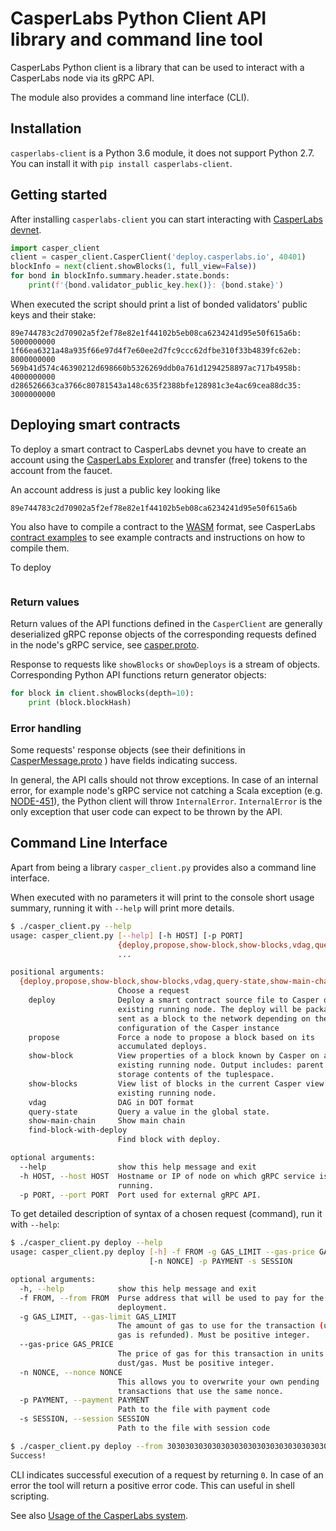# CasperLabs Python Client API library and command line tool

CasperLabs Python client is a library that can be used to 
interact with a CasperLabs node via its gRPC API. 

The module also provides a command line interface (CLI).

## Installation

`casperlabs-client` is a Python 3.6 module, it does not support Python 2.7.
You can install it with `pip install casperlabs-client`.

## Getting started 

After installing `casperlabs-client` you can start interacting with
[CasperLabs devnet](https://explorer.casperlabs.io).


```python
import casper_client
client = casper_client.CasperClient('deploy.casperlabs.io', 40401)
blockInfo = next(client.showBlocks(1, full_view=False))
for bond in blockInfo.summary.header.state.bonds:
    print(f'{bond.validator_public_key.hex()}: {bond.stake}')
```

When executed the script should print a list of bonded validators' public keys
and their stake:

```
89e744783c2d70902a5f2ef78e82e1f44102b5eb08ca6234241d95e50f615a6b: 5000000000
1f66ea6321a48a935f66e97d4f7e60ee2d7fc9ccc62dfbe310f33b4839fc62eb: 8000000000
569b41d574c46390212d698660b5326269ddb0a761d1294258897ac717b4958b: 4000000000
d286526663ca3766c80781543a148c635f2388bfe128981c3e4ac69cea88dc35: 3000000000
```

## Deploying smart contracts

To deploy a smart contract to CasperLabs devnet you have to create an account
using the [CasperLabs Explorer](https://explorer.casperlabs.io/#/)
and transfer (free) tokens to the account from the faucet.

An account address is just a public key looking like
```
89e744783c2d70902a5f2ef78e82e1f44102b5eb08ca6234241d95e50f615a6b
```

You also have to compile a contract to the [WASM](https://webassembly.org) format,
see CasperLabs [contract examples](https://github.com/CasperLabs/contract-examples)
to see example contracts and instructions on how to compile them.

To deploy 

```python
```

### Return values

Return values of the API functions defined in the `CasperClient` are generally deserialized gRPC reponse objects 
of the corresponding requests defined in the node's gRPC service, see 
[casper.proto]().

Response to requests like `showBlocks` or `showDeploys` is a stream of objects.
Corresponding Python API functions return generator objects:

```python
for block in client.showBlocks(depth=10):
    print (block.blockHash)
```

### Error handling

Some requests' response objects (see their definitions in 
[CasperMessage.proto](../../../protobuf/io/casperlabs/casper/protocol/CasperMessage.proto)
) have fields indicating success.

In general, the API calls should not throw exceptions. 
In case of an internal error, for example node's gRPC service not catching a Scala exception
(e.g. [NODE-451](https://casperlabs.atlassian.net/browse/NODE-451)),
the Python client will throw `InternalError`. 
`InternalError` is the only exception that user code can expect to be thrown by the API.

## Command Line Interface

Apart from being a library `casper_client.py` provides also a command line interface.

When executed with no parameters it will print to the console short usage summary, 
running it with `--help` will print more details. 

```bash
$ ./casper_client.py --help
usage: casper_client.py [--help] [-h HOST] [-p PORT]
                        {deploy,propose,show-block,show-blocks,vdag,query-state,show-main-chain,find-block-with-deploy}
                        ...

positional arguments:
  {deploy,propose,show-block,show-blocks,vdag,query-state,show-main-chain,find-block-with-deploy}
                        Choose a request
    deploy              Deploy a smart contract source file to Casper on an
                        existing running node. The deploy will be packaged and
                        sent as a block to the network depending on the
                        configuration of the Casper instance
    propose             Force a node to propose a block based on its
                        accumulated deploys.
    show-block          View properties of a block known by Casper on an
                        existing running node. Output includes: parent hashes,
                        storage contents of the tuplespace.
    show-blocks         View list of blocks in the current Casper view on an
                        existing running node.
    vdag                DAG in DOT format
    query-state         Query a value in the global state.
    show-main-chain     Show main chain
    find-block-with-deploy
                        Find block with deploy.

optional arguments:
  --help                show this help message and exit
  -h HOST, --host HOST  Hostname or IP of node on which gRPC service is
                        running.
  -p PORT, --port PORT  Port used for external gRPC API.

```

To get detailed description of syntax of a chosen request (command), run it with `--help`:

```bash
$ ./casper_client.py deploy --help
usage: casper_client.py deploy [-h] -f FROM -g GAS_LIMIT --gas-price GAS_PRICE
                               [-n NONCE] -p PAYMENT -s SESSION

optional arguments:
  -h, --help            show this help message and exit
  -f FROM, --from FROM  Purse address that will be used to pay for the
                        deployment.
  -g GAS_LIMIT, --gas-limit GAS_LIMIT
                        The amount of gas to use for the transaction (unused
                        gas is refunded). Must be positive integer.
  --gas-price GAS_PRICE
                        The price of gas for this transaction in units
                        dust/gas. Must be positive integer.
  -n NONCE, --nonce NONCE
                        This allows you to overwrite your own pending
                        transactions that use the same nonce.
  -p PAYMENT, --payment PAYMENT
                        Path to the file with payment code
  -s SESSION, --session SESSION
                        Path to the file with session code

```

```bash
$ ./casper_client.py deploy --from 3030303030303030303030303030303030303030303030303030303030303030 --gas-limit 100000000 --gas-price 1 --session session.wasm --payment payment.wasm
Success!
```

CLI indicates successful execution of a request by returning `0`.
In case of an error the tool will return a positive error code.
This can useful in shell scripting.

See also [Usage of the CasperLabs system](https://github.com/CasperLabs/CasperLabs/blob/dev/USAGE.md).
